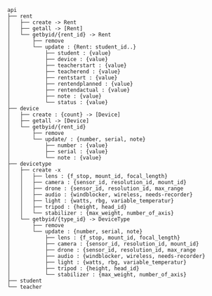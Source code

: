 ```
api
├── rent
│   ├── create -> Rent
│   ├── getall -> [Rent]
│   └── getbyid/{rent_id} -> Rent
│       ├── remove
│       └── update : {Rent: student_id..}
│           ├── student : {value}
│           ├── device : {value}
│           ├── teacherstart : {value}
│           ├── teacherend : {value}
│           ├── rentstart : {value}
│           ├── rentendplanned : {value}
│           ├── rentendactual : {value}
│           ├── note : {value}
│           └── status : {value}
├── device
│   ├── create : {count} -> [Device]
│   ├── getall -> [Device]
│   └── getbyid/{rent_id}
│       ├── remove
│       └── update/ : {number, serial, note}
│           ├── number : {value}
│           ├── serial : {value}
│           └── note : {value}
├── devicetype
│   ├── create -x
│   │   ├── lens : {f_stop, mount_id, focal_length}
│   │   ├── camera : {sensor_id, resolution_id, mount_id}
│   │   ├── drone : {sensor_id, resolution_id, max_range
│   │   ├── audio : {windblocker, wireless, needs-recorder}
│   │   ├── light : {watts, rbg, variable_temperatur}
│   │   ├── tripod : {height, head_id}
│   │   └── stabilizer : {max_weight, number_of_axis}
│   └── getbyid/{type_id} -> DeviceType
│       ├── remove
│       └── update : {number, serial, note}
│           ├── lens : {f_stop, mount_id, focal_length}
│           ├── camera : {sensor_id, resolution_id, mount_id}
│           ├── drone : {sensor_id, resolution_id, max_range
│           ├── audio : {windblocker, wireless, needs-recorder}
│           ├── light : {watts, rbg, variable_temperatur}
│           ├── tripod : {height, head_id}
│           └── stabilizer : {max_weight, number_of_axis}
├── student
└── teacher
```

<!--

https://tree.nathanfriend.io/

- api
  - rent
    - create -> Rent
    - getall -> [Rent]
    - getbyid/{rent_id} -> Rent
      - remove
      - update : {Rent: student_id..}
        - student : {value}
        - device : {value}
        - teacherstart : {value}
        - teacherend : {value}
        - rentstart : {value}
        - rentendplanned : {value}
        - rentendactual : {value}
        - note : {value}
        - status : {value}
  - device
    - create : {count} -> [Device]
    - getall -> [Device]
    - getbyid/{rent_id}
      - remove
      - update/ : {number, serial, note}
        - number : {value}
        - serial : {value}
        - note : {value}
  - devicetype
    - create -x
      - lens : {f_stop, mount_id, focal_length}
      - camera : {sensor_id, resolution_id, mount_id}
      - drone : {sensor_id, resolution_id, max_range
      - audio : {windblocker, wireless, needs-recorder}
      - light : {watts, rbg, variable_temperatur}
      - tripod : {height, head_id}
      - stabilizer : {max_weight, number_of_axis}
    - getbyid/{type_id} -> DeviceType
      - remove
      - update : {number, serial, note}
        - lens : {f_stop, mount_id, focal_length}
        - camera : {sensor_id, resolution_id, mount_id}
        - drone : {sensor_id, resolution_id, max_range
        - audio : {windblocker, wireless, needs-recorder}
        - light : {watts, rbg, variable_temperatur}
        - tripod : {height, head_id}
        - stabilizer : {max_weight, number_of_axis}
  - student
  - teacher 

-->